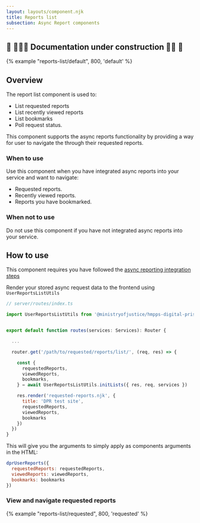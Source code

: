 ```yaml
---
layout: layouts/component.njk
title: Reports list
subsection: Async Report components
---
```

## 🚧 👷🏻‍♀️ Documentation under construction 👷🏾 🚧

{% example "reports-list/default", 800, 'default' %}

## Overview

The report list component is used to:

- List requested reports
- List recently viewed reports
- List bookmarks
- Poll request status.

This component supports the async reports functionality by providing a way for user to navigate the through their requested reports. 

### When to use

Use this component when you have integrated async reports into your service and want to navigate:

- Requested reports.
- Recently viewed reports.
- Reports you have bookmarked.

### When not to use 

Do not use this component if you have not integrated async reports into your service. 

## How to use

This component requires you have followed the [async reporting integration steps](/reports/async-reports-integration)

Render your stored async request data to the frontend using `UserReportsListUtils`

```js
// server/routes/index.ts

import UserReportsListUtils from '@ministryofjustice/hmpps-digital-prison-reporting-frontend/dpr/components/user-reports/utils'


export default function routes(services: Services): Router {

  ...

  router.get('/path/to/requested/reports/list/', (req, res) => {

    const {
      requestedReports,
      viewedReports,
      bookmarks,
    } = await UserReportsListUtils.initLists({ res, req, services })

    res.render('requested-reports.njk', {
      title: 'DPR test site',
      requestedReports,
      viewedReports,
      bookmarks
    })
  })
}
```

This will give you the arguments to simply apply as components arguments in the HTML:

```js
dprUserReports({
  requestedReports: requestedReports,
  viewedReports: viewedReports,
  bookmarks: bookmarks
})
```

### View and navigate requested reports

{% example "reports-list/requested", 800, 'requested' %}

